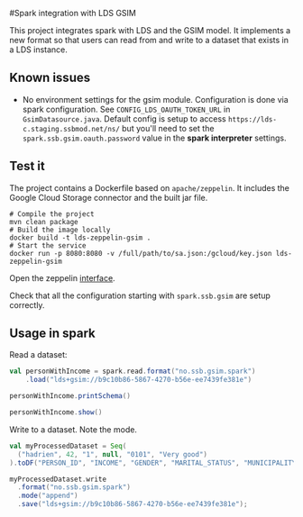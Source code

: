 #Spark integration with LDS GSIM

This project integrates spark with LDS and the GSIM model. It implements a new format 
so that users can read from and write to a dataset that exists in a LDS instance. 

## Known issues

* No environment settings for the gsim module. Configuration is done via spark configuration. 
See `CONFIG_LDS_OAUTH_TOKEN_URL` in `GsimDatasource.java`. Default config is setup to access 
`https://lds-c.staging.ssbmod.net/ns/` but you'll need to set the `spark.ssb.gsim.oauth.password` 
value in the **spark interpreter** 
settings.
## Test it

The project contains a Dockerfile based on `apache/zeppelin`. It includes the Google Cloud 
Storage connector and the built jar file.

```
# Compile the project
mvn clean package
# Build the image locally
docker build -t lds-zeppelin-gsim .
# Start the service
docker run -p 8080:8080 -v /full/path/to/sa.json:/gcloud/key.json lds-zeppelin-gsim
```

Open the zeppelin [interface](http://localhost:8080/).

Check that all the configuration starting with `spark.ssb.gsim` are setup correctly.

## Usage in spark 

Read a dataset:  

```scala
val personWithIncome = spark.read.format("no.ssb.gsim.spark")
    .load("lds+gsim://b9c10b86-5867-4270-b56e-ee7439fe381e")

personWithIncome.printSchema()

personWithIncome.show()
```

Write to a dataset. Note the mode.  

```scala
val myProcessedDataset = Seq(
  ("hadrien", 42, "1", null, "0101", "Very good")
).toDF("PERSON_ID", "INCOME", "GENDER", "MARITAL_STATUS", "MUNICIPALITY", "DATA_QUALITY")

myProcessedDataset.write
  .format("no.ssb.gsim.spark")
  .mode("append")
  .save("lds+gsim://b9c10b86-5867-4270-b56e-ee7439fe381e");                        
```

